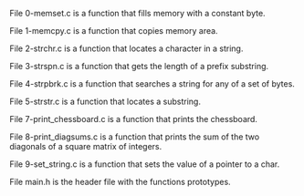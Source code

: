 File 0-memset.c is a function that fills memory with a constant byte.



File 1-memcpy.c is a function that copies memory area.



File 2-strchr.c is a function that locates a character in a string.



File 3-strspn.c is a function that gets the length of a prefix substring.



File 4-strpbrk.c is a function that searches a string for any of a set of bytes.



File 5-strstr.c is a function that locates a substring.



File 7-print_chessboard.c is a function that prints the chessboard.



File 8-print_diagsums.c is a function that prints the sum of the two diagonals of a square matrix of integers.



File 9-set_string.c is a function that sets the value of a pointer to a char.



File main.h is the header file with the functions prototypes.
